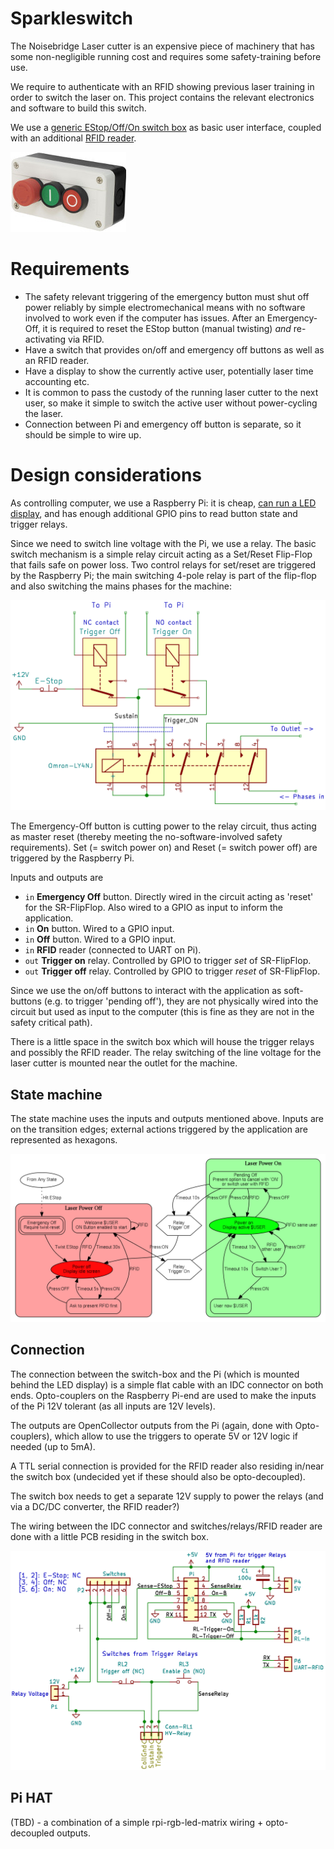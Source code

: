 Sparkleswitch
=============

The Noisebridge Laser cutter is an expensive piece of machinery that has
some non-negligible running cost and requires some safety-training before use.

We require to authenticate with an RFID showing previous laser training
in order to switch the laser on. This project contains the relevant electronics
and software to build this switch.

We use a [generic EStop/Off/On switch box][switch-box] as basic user interface,
coupled with an additional [RFID reader].

![](img/switch-box.jpg)

# Requirements

 * The safety relevant triggering of the emergency button must
   shut off power reliably by simple electromechanical means with no software
   involved to work even if the computer has issues.
   After an Emergency-Off, it is required to reset the EStop button
   (manual twisting) _and_ re-activating via RFID.
 * Have a switch that provides on/off and emergency off buttons as well
   as an RFID reader.
 * Have a display to show the currently active user, potentially laser
   time accounting etc.
 * It is common to pass the custody of the running laser cutter to the next
   user, so make it simple to switch the active user without power-cycling
   the laser.
 * Connection between Pi and emergency off button is separate, so it should
   be simple to wire up.

# Design considerations

As controlling computer, we use a Raspberry Pi: it is cheap, [can run
a LED display][rpi-rgb-matrix], and has enough additional GPIO pins to
read button state and trigger relays.

Since we need to switch line voltage with the Pi, we use a relay.
The basic switch mechanism is a simple relay circuit acting as a Set/Reset
Flip-Flop that fails safe on power loss.
Two control relays for set/reset are triggered by the Raspberry Pi; the main
switching 4-pole relay is part of the flip-flop and also switching the
mains phases for the machine:

![](img/relay-flipflop.png)

The Emergency-Off button is cutting power to the relay circuit, thus acting
as master reset (thereby meeting the no-software-involved safety requirements).
Set (= switch power on) and Reset (= switch power off) are triggered by the
Raspberry Pi.

Inputs and outputs are

 * `in` **Emergency Off** button. Directly wired in the
    circuit acting as 'reset' for the SR-FlipFlop. Also wired to a GPIO
    as input to inform the application.
 * `in` **On** button. Wired to a GPIO input.
 * `in` **Off** button. Wired to a GPIO input.
 * `in` **RFID** reader (connected to UART on Pi).
 * `out` **Trigger on** relay. Controlled by GPIO to trigger *set* of SR-FlipFlop.
 * `out` **Trigger off** relay. Controlled by GPIO to trigger *reset* of SR-FlipFlop.

Since we use the on/off buttons to interact with the application as
soft-buttons (e.g. to trigger 'pending off'), they are not physically wired
into the circuit but used as input to the computer (this is fine as they
are not in the safety critical path).

There is a little space in the switch box which will house the trigger relays
and possibly the RFID reader. The relay switching of the line voltage for the
laser cutter is mounted near the outlet for the machine.

## State machine

The state machine uses the inputs and outputs mentioned above. Inputs are
on the transition edges; external actions triggered by the application
are represented as hexagons.

![Sparkleswitch states](img/sparkle-states.png)

## Connection

The connection between the switch-box and the Pi (which is mounted behind the
LED display) is a simple flat cable with an IDC connector on both ends.
Opto-couplers on the Raspberry Pi-end are used to make the inputs of
the Pi 12V tolerant (as all inputs are 12V levels).

The outputs are OpenCollector outputs from the Pi (again, done with
Opto-couplers), which allow to use the triggers to operate 5V or 12V logic
if needed (up to 5mA).

A TTL serial connection is provided for the RFID reader also residing in/near
the switch box (undecided yet if these should also be opto-decoupled).

The switch box needs to get a separate 12V supply to power the relays (and via
a DC/DC converter, the RFID reader?)

The wiring between the IDC connector and switches/relays/RFID reader are
done with a little PCB residing in the switch box.

<a href="./hardware/switch-connector"><img src="img/switch-connector-schem.png"/></a>

## Pi HAT

(TBD) - a combination of a simple rpi-rgb-led-matrix wiring + opto-decoupled
outputs.

[switch-box]: https://www.amazon.com/gp/product/B0097B4YK0
[rpi-rgb-matrix]: https://github.com/hzeller/rpi-rgb-led-matrix
[RFID reader]: https://github.com/noisebridge/rfid-access-control/tree/master/hardware/terminal